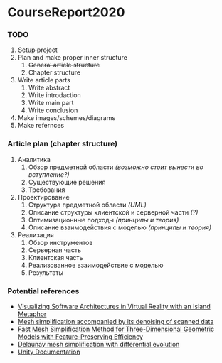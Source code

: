 # CourseReport2020

### TODO

1. ~~Setup project~~
2. Plan and make proper inner structure
   1. ~~General article structure~~
   2. Chapter structure
3. Write article parts
   1. Write abstract
   2. Write introdaction
   3. Write main part
   4. Write conclusion
4. Make images/schemes/diagrams
5. Make refernces

### Article plan (chapter structure)

1. Аналитика
   1. Обзор предметной области *(возможно стоит вынести во вступление?)*
   2. Существующие решения
   3. Требования
2. Проектирование
   1. Структура предметной области *(UML)*
   2. Описание структуры клиентской и серверной части *(?)*
   3. Оптимизационные подходы *(принципы и теория)*
   4. Описание взаимодействия с моделью *(принципы и теория)*
3. Реализация
   1. Обзор инструментов
   2. Серверная часть
   3. Клиентская часть
   4. Реализованное взаимодействие с моделью
   4. Результаты

### Potential references

- [Visualizing Software Architectures in Virtual Reality with an Island Metaphor](https://doi.org/10.1007/978-3-319-91581-4_13)
- [Mesh simplification accompanied by its denoising of scanned data](https://doi.org/10.1007/s00366-018-0647-x)
- [Fast Mesh Simplification Method for Three-Dimensional Geometric Models with Feature-Preserving Efficiency](https://doi.org/10.1155/2019/4926190)
- [Delaunay mesh simplification with differential evolution](https://doi.org/10.1145/3272127.3275068)
- [Unity Documentation](docs.unity3d.com)